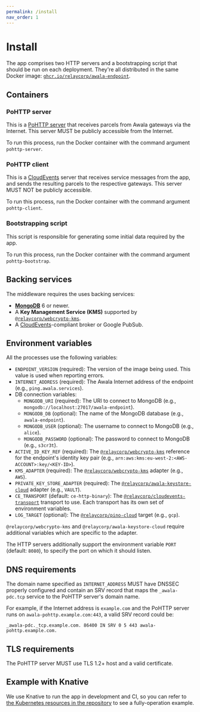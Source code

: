 ```yaml
---
permalink: /install
nav_order: 1
---
```


# Install

The app comprises two HTTP servers and a bootstrapping script that should be run on each deployment. They're all distributed in the same Docker image: [`ghcr.io/relaycorp/awala-endpoint`](https://github.com/relaycorp/awala-endpoint-internet/pkgs/container/awala-endpoint).

## Containers

### PoHTTP server

This is a [PoHTTP server](https://specs.awala.network/RS-007) that receives parcels from Awala gateways via the Internet. This server MUST be publicly accessible from the Internet.

To run this process, run the Docker container with the command argument `pohttp-server`.

### PoHTTP client

This is a [CloudEvents](https://cloudevents.io) server that receives service messages from the app, and sends the resulting parcels to the respective gateways. This server MUST NOT be publicly accessible.

To run this process, run the Docker container with the command argument `pohttp-client`.

### Bootstrapping script

This script is responsible for generating some initial data required by the app.

To run this process, run the Docker container with the command argument `pohttp-bootstrap`.

## Backing services

The middleware requires the uses backing services:

- [**MongoDB**](https://www.mongodb.com) 6 or newer.
- A **Key Management Service (KMS)** supported by [`@relaycorp/webcrypto-kms`](https://www.npmjs.com/package/@relaycorp/webcrypto-kms).
- A [CloudEvents](https://cloudevents.io)-compliant broker or Google PubSub.

## Environment variables

All the processes use the following variables:

- `ENDPOINT_VERSION` (required): The version of the image being used. This value is used when reporting errors.
- `INTERNET_ADDRESS` (required): The Awala Internet address of the endpoint (e.g., `ping.awala.services`).
- DB connection variables:
  - `MONGODB_URI` (required): The URI to connect to MongoDB (e.g., `mongodb://localhost:27017/awala-endpoint`).
  - `MONGODB_DB` (optional): The name of the MongoDB database (e.g., `awala-endpoint`).
  - `MONGODB_USER` (optional): The username to connect to MongoDB (e.g., `alice`).
  - `MONGODB_PASSWORD` (optional): The password to connect to MongoDB (e.g., `s3cr3t`).
- `ACTIVE_ID_KEY_REF` (required): The [`@relaycorp/webcrypto-kms`](https://www.npmjs.com/package/@relaycorp/webcrypto-kms) reference for the endpoint's identity key pair (e.g., `arn:aws:kms:eu-west-2:<AWS-ACCOUNT>:key/<KEY-ID>`).
- `KMS_ADAPTER` (required): The [`@relaycorp/webcrypto-kms`](https://www.npmjs.com/package/@relaycorp/webcrypto-kms) adapter (e.g., `AWS`).
- `PRIVATE_KEY_STORE_ADAPTER` (required): The [`@relaycorp/awala-keystore-cloud`](https://www.npmjs.com/package/@relaycorp/awala-keystore-cloud) adapter (e.g., `VAULT`).
- `CE_TRANSPORT` (default: `ce-http-binary`): The [`@relaycorp/cloudevents-transport`](https://www.npmjs.com/package/@relaycorp/cloudevents-transport) transport to use. Each transport has its own set of environment variables.
- `LOG_TARGET` (optional): The [`@relaycorp/pino-cloud`](https://www.npmjs.com/package/@relaycorp/pino-cloud) target (e.g., `gcp`).

`@relaycorp/webcrypto-kms` and `@relaycorp/awala-keystore-cloud` require additional variables which are specific to the adapter.

The HTTP servers additionally support the environment variable `PORT` (default: `8080`), to specify the port on which it should listen.

## DNS requirements

The domain name specified as `INTERNET_ADDRESS` MUST have DNSSEC properly configured and contain an SRV record that maps the `_awala-pdc.tcp` service to the PoHTTP server's domain name.

For example, if the Internet address is `example.com` and the PoHTTP server runs on `awala-pohttp.example.com:443`, a valid SRV record could be:

```
_awala-pdc._tcp.example.com. 86400 IN SRV 0 5 443 awala-pohttp.example.com.
```

## TLS requirements

The PoHTTP server MUST use TLS 1.2+ host and a valid certificate.

## Example with Knative

We use Knative to run the app in development and CI, so you can refer to [the Kubernetes resources in the repository](https://github.com/relaycorp/awala-endpoint-internet/tree/main/k8s) to see a fully-operation example.
